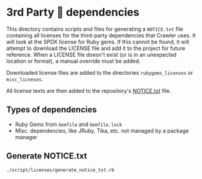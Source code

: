 # 3rd Party :tada: dependencies

This directory contains scripts and files for generating a `NOTICE.txt` file containing all licenses for the third-party dependencies that Crawler uses.
It will look at the SPDX license for Ruby gems.
If this cannot be found, it will attempt to download the LICENSE file and add it to the project for future reference.
When a LICENSE file doesn't exist (or is in an unexpected location or format), a manual override must be added.

Downloaded license files are added to the directories `rubygems_licenses` or `misc_licneses`.

All license texts are then added to the repository's [NOTICE.txt](../../NOTICE.txt) file.

## Types of dependencies

- Ruby Gems from `Gemfile` and `Gemfile.lock`
- Misc. dependencies, like JRuby, Tika, etc. not managed by a package manager

## Generate NOTICE.txt

```bash
./script/licenses/generate_notice_txt.rb
```

